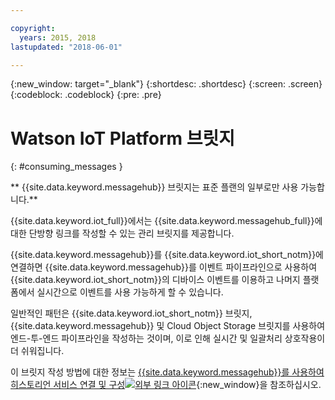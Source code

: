 ```yaml
---

copyright:
  years: 2015, 2018
lastupdated: "2018-06-01"

---
```


{:new_window: target="_blank"}
{:shortdesc: .shortdesc}
{:screen: .screen}
{:codeblock: .codeblock}
{:pre: .pre}


# Watson IoT Platform 브릿지
{: #consuming_messages }

** {{site.data.keyword.messagehub}} 브릿지는 표준 플랜의 일부로만 사용 가능합니다.**
<br/>

{{site.data.keyword.iot_full}}에서는 {{site.data.keyword.messagehub_full}}에 대한 단방향 링크를 작성할 수 있는 관리 브릿지를 제공합니다.

{{site.data.keyword.messagehub}}를 {{site.data.keyword.iot_short_notm}}에 연결하면 {{site.data.keyword.messagehub}}를 이벤트 파이프라인으로 사용하여 {{site.data.keyword.iot_short_notm}}의 디바이스 이벤트를 이용하고 나머지 플랫폼에서 실시간으로 이벤트를 사용 가능하게 할 수 있습니다. 

일반적인 패턴은 {{site.data.keyword.iot_short_notm}} 브릿지, {{site.data.keyword.messagehub}} 및 Cloud Object Storage 브릿지를 사용하여 엔드-투-엔드 파이프라인을 작성하는 것이며, 이로 인해 실시간 및 일괄처리 상호작용이 더 쉬워집니다.

이 브릿지 작성 방법에 대한 정보는 [{{site.data.keyword.messagehub}}를 사용하여 히스토리언 서비스 연결 및 구성![외부 링크 아이콘](../../icons/launch-glyph.svg "외부 링크 아이콘")](/docs/services/IoT/message_hub.html){:new_window}을 참조하십시오.








